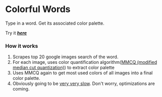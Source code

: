# Colorful Words

Type in a word. Get its associated color palette.

***<pic here>***

Try it ***[here](link)***

### How it works

1. Scrapes top 20 google images search of the word.
2. For each image, uses color quantification algorithm([MMCQ (modified median cut quantization)](https://en.wikipedia.org/wiki/Median_cut)) to extract color palette
3. Uses MMCQ again to get most used colors of all images into a final color palette.
4. Obviously going to be [very very slow](https://giphy.com/gifs/disneyzootopia-l2JHVUriDGEtWOx0c). Don't worry, optimizations are coming.
